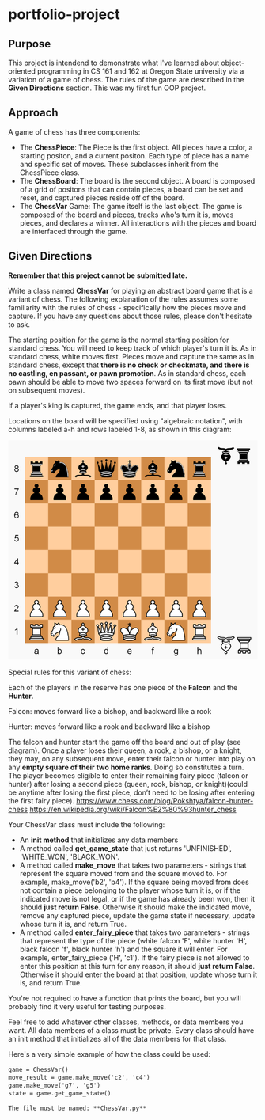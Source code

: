 # portfolio-project
## Purpose
This project is intendend to demonstrate what I've learned about object-oriented programming in CS 161 and 162 at Oregon State university via a variation of a game of chess.
The rules of the game are described in the **Given Directions** section. This was my first fun OOP project.
## Approach
A game of chess has three components:
- The **ChessPiece**: The Piece is the first object. All pieces have a color, a starting positon, and a current positon. Each type of piece has a name and specific set of moves. These subclasses inherit from the ChessPiece class.
- The **ChessBoard**: The board is the second object. A board is composed of a grid of positons that can contain pieces, a board can be set and reset, and captured pieces reside off of the board.
- The **ChessVar** Game: The game itself is the last object. The game is composed of the board and pieces, tracks who's turn it is, moves pieces, and declares a winner. All interactions with the pieces and board are interfaced through the game.

## Given Directions
**Remember that this project cannot be submitted late.**

Write a class named **ChessVar** for playing an abstract board game that is a variant of chess. The following explanation of the rules assumes some familiarity with the rules of chess - specifically how the pieces move and capture. If you have any questions about those rules, please don't hesitate to ask.

The starting position for the game is the normal starting position for standard chess. You will need to keep track of which player's turn it is. As in standard chess, white moves first. Pieces move and capture the same as in standard chess, except that **there is no check or checkmate, and there is no castling, en passant, or pawn promotion**. As in standard chess, each pawn should be able to move two spaces forward on its first move (but not on subsequent moves). 

If a player's king is captured, the game ends, and that player loses. 

Locations on the board will be specified using "algebraic notation", with columns labeled a-h and rows labeled 1-8, as shown in this diagram:

![board](board.png "starting position for game")

Special rules for this variant of chess:

Each of the players in the reserve has one piece of the **Falcon** and the **Hunter**.

Falcon: moves forward like a bishop, and backward like a rook

Hunter: moves forward like a rook and backward like a bishop

The falcon and hunter start the game off the board and out of play (see diagram). Once a player loses their queen, a rook, a bishop, or a knight, they may, on any subsequent move, enter their falcon or hunter into play on any **empty square of their two home ranks**. Doing so constitutes a turn. The player becomes eligible to enter their remaining fairy piece (falcon or hunter) after losing a second piece (queen, rook, bishop, or knight)(could be anytime after losing the first piece, don’t need to be losing after entering the first fairy piece). https://www.chess.com/blog/Pokshtya/falcon-hunter-chess
https://en.wikipedia.org/wiki/Falcon%E2%80%93hunter_chess

Your ChessVar class must include the following:
* An **init method** that initializes any data members
* A method called **get_game_state** that just returns 'UNFINISHED', 'WHITE_WON', 'BLACK_WON'. 
* A method called **make_move** that takes two parameters - strings that represent the square moved from and the square moved to.  For example, make_move('b2', 'b4').  If the square being moved from does not contain a piece belonging to the player whose turn it is, or if the indicated move is not legal, or if the game has already been won, then it should **just return False**.  Otherwise it should make the indicated move, remove any captured piece, update the game state if necessary, update whose turn it is, and return True.
* A method called **enter_fairy_piece** that takes two parameters - strings that represent the type of the piece (white falcon 'F', white hunter 'H', black falcon 'f', black hunter 'h') and the square it will enter. For example, enter_fairy_piece ('H', 'c1'). If the fairy piece is not allowed to enter this position at this turn for any reason, it should **just return False**.  Otherwise it should enter the board at that position, update whose turn it is, and return True.

You're not required to have a function that prints the board, but you will probably find it very useful for testing purposes.

Feel free to add whatever other classes, methods, or data members you want.  All data members of a class must be private.  Every class should have an init method that initializes all of the data members for that class.

Here's a very simple example of how the class could be used:
```
game = ChessVar()
move_result = game.make_move('c2', 'c4')
game.make_move('g7', 'g5')
state = game.get_game_state()
```
```
The file must be named: **ChessVar.py**
